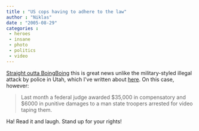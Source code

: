 ```yaml
---
title : "US cops having to adhere to the law"
author : "Niklas"
date : "2005-08-29"
categories : 
 - heroes
 - insane
 - photo
 - politics
 - video
---
```


[Straight outta BoingBoing](http://www.boingboing.net/2005/08/26/cops_have_to_pay_41k.html) this is great news unlike the military-styled illegal attack by police in Utah, which I've written about [here](https://niklasblog.com/?p=740). On this case, however:

> Last month a federal judge awarded $35,000 in compensatory and $6000 in punitive damages to a man state troopers arrested for video taping them.

Ha! Read it and laugh. Stand up for your rights!

